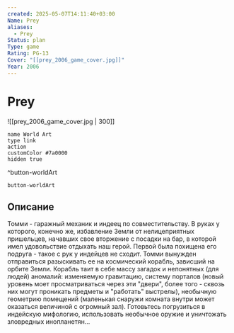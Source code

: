 ```yaml
---
created: 2025-05-07T14:11:40+03:00
Name: Prey
aliases:
  - Prey
Status: plan
Type: game
Rating: PG-13
Cover: "[[prey_2006_game_cover.jpg]]"
Year: 2006
---
```


# Prey

![[prey_2006_game_cover.jpg | 300]]


```button
name World Art
type link
action 
customColor #7a0000
hidden true
```
^button-worldArt



`button-worldArt`

## Описание

Томми - гаражный механик и индеец по совместительству. В руках у которого, конечно же, избавление Земли от нелицеприятных пришельцев, начавших свое вторжение с посадки на бар, в которой имел удовольствие отдыхать наш герой. Первой была похищена его подруга - такое с рук у индейцев не сходит. Томми вынужден отправиться разыскивать ее на космический корабль, зависший на орбите Земли. Корабль таит в себе массу загадок и непонятных (для людей) аномалий: изменяемую гравитацию, систему порталов (новый уровень моет просматриваться через эти "двери", более того - сквозь них могут проникать предметы и "работать" выстрелы), необычную геометрию помещений (маленькая снаружи комната внутри может оказаться величиной с огромный зал). Готовьтесь погрузиться в индейскую мифологию, использовать необычное оружие и уничтожать зловредных инопланетян...
